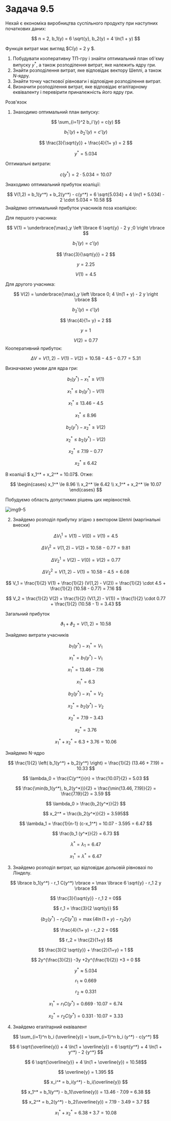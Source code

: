 # Задача 9.5

Нехай є економіка виробництва суспільного продукту при наступних початкових даних:

$$ n = 2, b_1(y) = 6 \sqrt{y}, b_2(y) = 4 \ln(1 + y) $$

Функція витрат має вигляд $С(y) = 2   y $.

1. Побудувати кооперативну ТП-гру і знайти оптимальний план об'єму випуску $y^*$, а також розподілення витрат, яке належить ядру гри.
2. Знайти розподілення витрат, яке відповідає вектору Шеплі, а також $N$-ядру.
3. Знайти точку часткової рівноваги і відповідне розподілення витрат.
4. Визначити розподілення витрат, яке відповідає егалітарному еквіваленту і перевірити приналежність його ядру гри.

Розв'язок
1. Знаходимо оптимальний план випуску:

$$ \sum_{i=1}^2 b_i'(y) = c(y) $$

$$ b_1'(y) + b_2'(y) = c'(y) $$

$$ \frac{3}{\sqrt{y}} + \frac{4}{1+ y} = 2 $$

$$ y^* = 5.034 $$

Оптимальні витрати: 

$$ c(y^*) = 2  \cdot   5.034 = 10.07 $$

Знаходимо оптимальний прибуток коаліції:

$$ V(1,2) = b_1(y^*) + b_2(y^*) - c(y^*) = 6 \sqrt{5.034} + 4 \ln(1 + 5.034) - 2  \cdot   5.034 = 10.58 $$
Знайдемо оптимальний прибуток учасників поза коаліцією: 

Для першого учасника:

$$ V(1) = \underbrace{\max}_y \left \lbrace 6 \sqrt{y} - 2   y ;0 \right \rbrace  $$

$$ b_1'(y) = c'(y) $$

$$ \frac{3}{\sqrt{y}} = 2 $$

$$ y = 2.25 $$

$$ V(1) = 4.5 $$

Для другого учасника:

$$ V(2) = \underbrace{\max}_y \left \lbrace 0; 4 \ln(1 + y) - 2   y \right \rbrace  $$

$$ b_2'(y) = c'(y) $$

$$ \frac{4}{1+ y} = 2 $$

$$ y = 1 $$

$$ V(2) = 0.77 $$
Кооперативний прибуток:

$$ \Delta V = V(1,2) - V(1) - V(2) = 10.58 - 4.5 - 0.77 = 5.31$$

Визначаємо умови для ядра гри:

$$ b_1(y^*) - x_1^* \ge V(1) $$

$$ x_1^* \le b_1(y^*) - V(1) $$

$$ x_1^* \le 13.46 - 4.5 $$

$$ x_1^* \le 8.96 $$

$$ b_2(y^*) - x_2^* \ge V(2) $$

$$ x_2^* \le b_2(y^*) - V(2) $$

$$ x_2^* \le 7.19 - 0.77 $$

$$ x_2^* \le 6.42 $$

В коаліції $ x_1^* + x_2^* = 10.07$. Отже:

$$ \begin{cases}
  x_1^* \le 8.96 \\
  x_2^* \le 6.42 \\
  x_1^* + x_2^* \le 10.07
\end{cases}
$$

Побудуємо область допустимих рішень цих нерівностей.

![img9-5](img9-5.png)

2. Знайдемо розподіл прибутку згідно з вектором Шеплі (маргінальні внески)

$$ \Delta V_1^1 = V(1) - V(0) = V(1) = 4.5 $$

$$ \Delta V_1^2 = V(1,2) - V(2) = 10.58 - 0.77 = 9.81 $$

$$ \Delta V_2^1 = V(2) - V(0) = V(2) = 0.77 $$

$$ \Delta V_2^2 = V(1,2) - V(1) = 10.58 - 4.5 = 6.08 $$

$$ V_1 = \frac{1}{2} V(1) + \frac{1}{2} (V(1,2) - V(2)) = 
\frac{1}{2} \cdot 4.5 + \frac{1}{2} (10.58 - 0.77) =
7.16
$$

$$ V_2 = \frac{1}{2} V(2) + \frac{1}{2} (V(1,2) - V(1)) = 
\frac{1}{2} \cdot 0.77 + \frac{1}{2} (10.58 - 1) =
3.43
$$

Загальний прибуток

$$ \vartheta_1 + \vartheta_2 = V(1,2) = 10.58$$

Знайдемо витрати учасників

$$ b_1(y^*) - x_1^* = V_1 $$

$$ x_1^* = b_1(y^*) - V_1 $$

$$ x_1^* = 13.46 - 7.16 $$

$$ x_1^* = 6.3 $$

$$ b_2(y^*) - x_1^* = V_2 $$

$$ x_2^* = b_2(y^*) - V_2 $$

$$ x_2^* = 7.19 - 3.43 $$

$$ x_2^* = 3.76 $$

$$ x_1^* + x_2^* = 6.3 + 3.76 =
10.06  $$

Знайдемо N-ядро

$$ \frac{1}{2} \left( b_1(y^*) + b_2(y^*) \right) = 
\frac{1}{2} (13.46 + 7.19) = 10.33
$$

$$ \lambda_0 = \frac{C(y^*)}{n} = \frac{10.07}{2} =
5.03  $$

$$ \frac{\min(b_1(y^*), b_2(y^*))}{2} = 
\frac{\min(13.46, 7.19)}{2} =
\frac{7.19}{2} = 
3.59
$$

$$ \lambda_0 > \frac{b_2(y^*)}{2} $$

$$ x_2^* = \frac{b_2(y^*)}{2} = 3.595$$

$$ \lambda_1 = \frac{1}{n-1} (c-x_1^*) = 10.07 - 3.595 =
6.47 $$

$$ \frac{b_1 (y^*)}{2} = 6.73 $$

$$ \lambda^* = \lambda_1 = 6.47 $$

$$ x_1^* = \lambda^* = 6.47 $$


3. Знайдемо розподіл витрат, що відповідає дольовій рівновазі по Лінделу.

$$ \lbrace b_1(y^*) - r_1 C(y^*) \rbrace = 
\max \lbrace 6 \sqrt{y} - r_1 2   y \rbrace
$$

$$ \frac{3}{\sqrt{y}} - r_1 2 = 0$$ 

$$ r_1 = \frac{3}{2 \sqrt{y}} $$

$$ \lbrace b_2(y^*) - r_2 C(y^*) \rbrace = 
\max \lbrace 4 \ln(1 + y) - r_2 2   y \rbrace
$$

$$ \frac{4}{1+ y} - r_2 2 = 0$$ 

$$ r_2 = \frac{2}{1+y} $$

$$ \frac{3}{2 \sqrt{y}} + \frac{2}{1+y} = 1 $$

$$ 2y^{\frac{3}{2}} -3y +2y^{\frac{1}{2}} +3 = 0 $$

$$ y^* \approx 5.034 $$

$$ r_1 \approx 0.669 $$

$$ r_2 \approx 0.331 $$

$$ x_1^* = r_1 C(y^*) = 0.669 \cdot 10.07 =
6.74
$$

$$ x_2^* = r_2 C(y^*) = 0.331 \cdot 10.07 =
3.33
$$

4. Знайдемо егалітарний еквівалент

$$ \sum_{i=1}^n b_i (\overline{y}) = \sum_{i=1}^n b_i (y^*) - c(y^*) $$

$$ 6 \sqrt{\overline{y}} + 4 \ln(1 + \overline{y}) =
6 \sqrt{y^*} + 4 \ln(1 + y^*) - 2   {y^*}
$$

$$ 6 \sqrt{\overline{y}} + 4 \ln(1 + \overline{y}) = 10.58$$

$$ \overline{y} = 1.395 $$

$$ x_i^* = b_i(y^*) - b_i(\overline{y}) $$

$$ x_1^* = b_1(y^*) - b_1(\overline{y}) =
13.46 - 7.09 = 
6.38
$$

$$ x_2^* = b_2(y^*) - b_2(\overline{y}) =
7.19 - 3.49 = 
3.7
$$

$$ x_1^* + x_2^* = 
6.38 + 3.7 =
10.08
 $$

